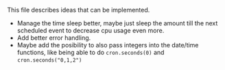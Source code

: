 This file describes ideas that can be implemented.

* Manage the time sleep better, maybe just sleep the amount till the next scheduled event to decrease cpu usage even more.
* Add better error handling.
* Maybe add the posibility to also pass integers into the date/time functions, like being able to do `cron.seconds(0)` and `cron.seconds("0,1,2")`
